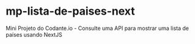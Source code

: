# mp-lista-de-paises-next
Mini Projeto do Codante.io - Consulte uma API para mostrar uma lista de países usando NextJS
